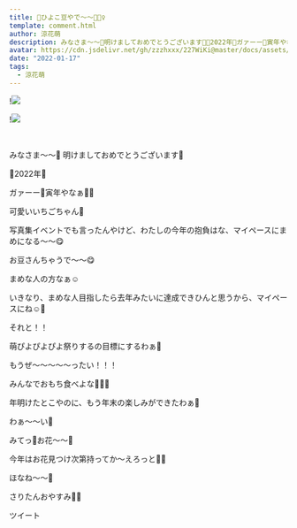 ```yaml
---
title: 🐥ひよこ豆やで〜〜🧚🏻‍♀️
template: comment.html
author: 涼花萌
description: みなさま〜〜💓明けましておめでとうございます🎍🐯2022年🐯ガァーー🐯寅年やなぁ🐯🐯可愛いいちごちゃん🍓写真集イベントでも言ったんやけど、わた...
avatar: https://cdn.jsdelivr.net/gh/zzzhxxx/227WiKi@master/docs/assets/photo/avatar/moe.jpg
date: "2022-01-17"
tags:
  - 涼花萌
---
```


!![](https://cdn.jsdelivr.net/gh/227WiKi/227WiKi-image@master/blog-image/moe-2022-01-17_1.jpg)

!![](https://cdn.jsdelivr.net/gh/227WiKi/227WiKi-image@master/blog-image/moe-2022-01-17_2.jpg)



  ﻿



みなさま〜〜💓
明けましておめでとうございます🎍



🐯2022年🐯

ガァーー🐯寅年やなぁ🐯🐯








可愛いいちごちゃん🍓












写真集イベントでも言ったんやけど、わたしの今年の抱負はな、マイペースにまめになる〜〜😋



お豆さんちゃうで〜〜😋



まめな人の方なぁ☺️



いきなり、まめな人目指したら去年みたいに達成できひんと思うから、マイペースにね☺️💓









それと！！


萌ぴよぴよぴよ祭りするの目標にするわぁ🐥





もうぜ〜〜〜〜〜ったい！！！




みんなでおもち食べよな🥺💓💓







年明けたとこやのに、もう年末の楽しみができたわぁ🥰




わぁ〜〜い💓












みてっ🌼お花〜〜💐






今年はお花見つけ次第持ってか〜えろっと🐸💓










ほなね〜〜🌸


さりたんおやすみ🥰💓


ツイート



